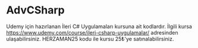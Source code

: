 # AdvCSharp
Udemy için hazırlanan İleri C# Uygulamaları kursuna ait kodlardır. İlgili kursa https://www.udemy.com/course/ileri-csharp-uygulamalar/ adresinden ulaşabilirsiniz. HERZAMAN25 kodu ile kursu 25₺'ye satınalabilirsiniz. 
